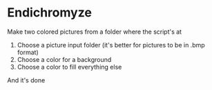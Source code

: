 # Endichromyze
Make two colored pictures from a folder where the script's at

1. Choose a picture input folder (it's better for pictures to be in .bmp format)
2. Choose a color for a background
3. Choose a color to fill everything else

And it's done

